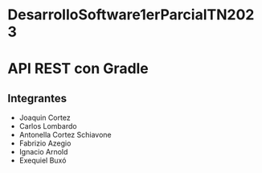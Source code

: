 # DesarrolloSoftware1erParcialTN2023

# API REST con Gradle

## Integrantes

- Joaquin Cortez
- Carlos Lombardo
- Antonella Cortez Schiavone
- Fabrizio Azegio
- Ignacio Arnold
- Exequiel Buxó
